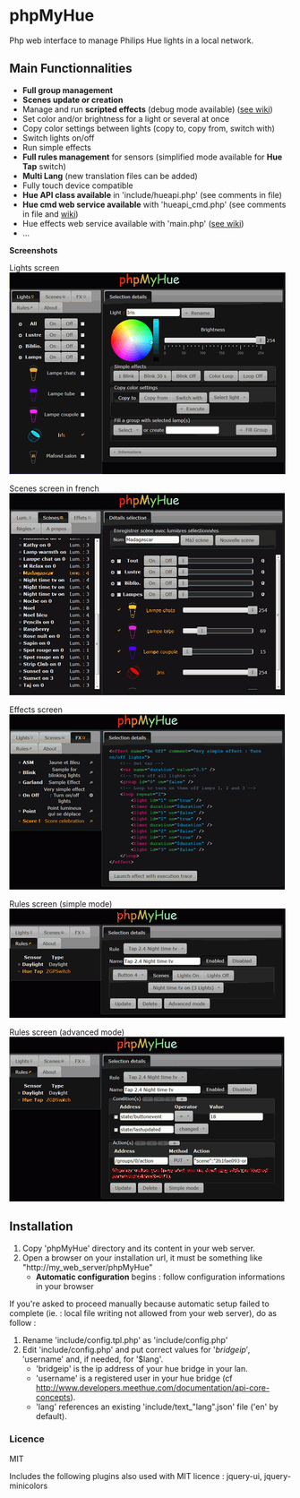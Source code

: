 # phpMyHue
Php web interface to manage Philips Hue lights in a local network.

## Main Functionnalities
* **Full group management**
* **Scenes update or creation**
* Manage and run **scripted effects** (debug mode available) ([see wiki](https://github.com/FredBardin/phpMyHue/wiki/Effects-scripts)) 
* Set color and/or brightness for a light or several at once
* Copy color settings between lights (copy to, copy from, switch with)
* Switch lights on/off
* Run simple effects
* **Full rules management** for sensors (simplified mode available for **Hue Tap** switch)
* **Multi Lang** (new translation files can be added)
* Fully touch device compatible
* **Hue API class available** in 'include/hueapi.php' (see comments in file)
* **Hue cmd web service available** with 'hueapi_cmd.php' (see comments in file and [wiki](https://github.com/FredBardin/phpMyHue/wiki/Web-services))
* Hue effects web service available with 'main.php' ([see wiki](https://github.com/FredBardin/phpMyHue/wiki/Web-services))
* ...

**Screenshots**

Lights screen            
![screenshot](pmh_lights.gif)

Scenes screen in french            
![screenshot](pmh_scenes.gif)

Effects screen            
![screenshot](pmh_effects.gif)

Rules screen (simple mode)        
![screenshot](pmh_rules_simple.gif)

Rules screen (advanced mode)       
![screenshot](pmh_rules_advanced.gif)

## Installation
1. Copy 'phpMyHue' directory and its content in your web server.
2. Open a browser on your installation url, it must be something like "http://my_web_server/phpMyHue"
	* **Automatic configuration** begins : follow configuration informations in your browser

If you're asked to proceed manually because automatic setup failed to complete (ie. : local file writing not allowed from your web server), do as follow :

1. Rename 'include/config.tpl.php' as 'include/config.php'
2. Edit 'include/config.php' and put correct values for '$bridgeip', '$username' and, if needed, for '$lang'.  
	* 'bridgeip' is the ip address of your hue bridge in your lan.  
	* 'username' is a registered user in your hue bridge (cf http://www.developers.meethue.com/documentation/api-core-concepts).  
	* 'lang' references an existing 'include/text_"lang".json' file ('en' by default).  

### Licence
MIT

Includes the following plugins also used with MIT licence : jquery-ui, jquery-minicolors

